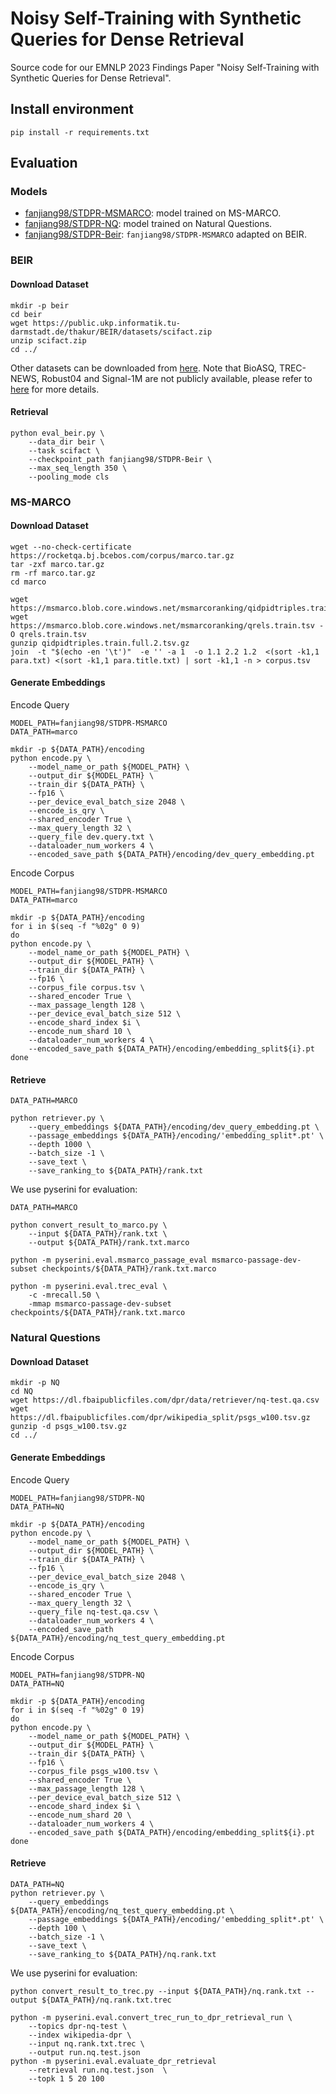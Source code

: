 # Noisy Self-Training with Synthetic Queries for Dense Retrieval
Source code for our EMNLP 2023 Findings Paper "Noisy Self-Training with Synthetic Queries for Dense Retrieval".

## Install environment
```shell
pip install -r requirements.txt
```

## Evaluation
### Models
- [fanjiang98/STDPR-MSMARCO](https://huggingface.co/fanjiang98/STDPR-MSMARCO): model trained on MS-MARCO.
- [fanjiang98/STDPR-NQ](https://huggingface.co/fanjiang98/STDPR-NQ): model trained on Natural Questions.
- [fanjiang98/STDPR-Beir](https://huggingface.co/fanjiang98/STDPR-Beir): `fanjiang98/STDPR-MSMARCO` adapted on BEIR.
### BEIR
#### Download Dataset
```shell
mkdir -p beir
cd beir
wget https://public.ukp.informatik.tu-darmstadt.de/thakur/BEIR/datasets/scifact.zip
unzip scifact.zip
cd ../
```
Other datasets can be downloaded from [here](https://public.ukp.informatik.tu-darmstadt.de/thakur/BEIR/datasets/). Note that BioASQ, TREC-NEWS, Robust04 and Signal-1M are not publicly available, please refer to [here](https://github.com/beir-cellar/beir/wiki/Datasets-available) for more details.

#### Retrieval
```shell
python eval_beir.py \
    --data_dir beir \
    --task scifact \
    --checkpoint_path fanjiang98/STDPR-Beir \
    --max_seq_length 350 \
    --pooling_mode cls
```

### MS-MARCO
#### Download Dataset
```shell
wget --no-check-certificate https://rocketqa.bj.bcebos.com/corpus/marco.tar.gz
tar -zxf marco.tar.gz
rm -rf marco.tar.gz
cd marco

wget https://msmarco.blob.core.windows.net/msmarcoranking/qidpidtriples.train.full.2.tsv.gz
wget https://msmarco.blob.core.windows.net/msmarcoranking/qrels.train.tsv -O qrels.train.tsv
gunzip qidpidtriples.train.full.2.tsv.gz
join  -t "$(echo -en '\t')"  -e '' -a 1  -o 1.1 2.2 1.2  <(sort -k1,1 para.txt) <(sort -k1,1 para.title.txt) | sort -k1,1 -n > corpus.tsv
```

#### Generate Embeddings
Encode Query
```shell
MODEL_PATH=fanjiang98/STDPR-MSMARCO
DATA_PATH=marco

mkdir -p ${DATA_PATH}/encoding
python encode.py \
    --model_name_or_path ${MODEL_PATH} \
    --output_dir ${MODEL_PATH} \
    --train_dir ${DATA_PATH} \
    --fp16 \
    --per_device_eval_batch_size 2048 \
    --encode_is_qry \
    --shared_encoder True \
    --max_query_length 32 \
    --query_file dev.query.txt \
    --dataloader_num_workers 4 \
    --encoded_save_path ${DATA_PATH}/encoding/dev_query_embedding.pt
```
Encode Corpus
```shell
MODEL_PATH=fanjiang98/STDPR-MSMARCO
DATA_PATH=marco

mkdir -p ${DATA_PATH}/encoding
for i in $(seq -f "%02g" 0 9)
do
python encode.py \
    --model_name_or_path ${MODEL_PATH} \
    --output_dir ${MODEL_PATH} \
    --train_dir ${DATA_PATH} \
    --fp16 \
    --corpus_file corpus.tsv \
    --shared_encoder True \
    --max_passage_length 128 \
    --per_device_eval_batch_size 512 \
    --encode_shard_index $i \
    --encode_num_shard 10 \
    --dataloader_num_workers 4 \
    --encoded_save_path ${DATA_PATH}/encoding/embedding_split${i}.pt
done
```
#### Retrieve
```shell
DATA_PATH=MARCO

python retriever.py \
    --query_embeddings ${DATA_PATH}/encoding/dev_query_embedding.pt \
    --passage_embeddings ${DATA_PATH}/encoding/'embedding_split*.pt' \
    --depth 1000 \
    --batch_size -1 \
    --save_text \
    --save_ranking_to ${DATA_PATH}/rank.txt
```
We use pyserini for evaluation:
```shell
DATA_PATH=MARCO

python convert_result_to_marco.py \
    --input ${DATA_PATH}/rank.txt \
    --output ${DATA_PATH}/rank.txt.marco

python -m pyserini.eval.msmarco_passage_eval msmarco-passage-dev-subset checkpoints/${DATA_PATH}/rank.txt.marco

python -m pyserini.eval.trec_eval \
    -c -mrecall.50 \
    -mmap msmarco-passage-dev-subset checkpoints/${DATA_PATH}/rank.txt.marco
```

### Natural Questions
#### Download Dataset
```shell
mkdir -p NQ
cd NQ
wget https://dl.fbaipublicfiles.com/dpr/data/retriever/nq-test.qa.csv
wget https://dl.fbaipublicfiles.com/dpr/wikipedia_split/psgs_w100.tsv.gz
gunzip -d psgs_w100.tsv.gz
cd ../
```

#### Generate Embeddings
Encode Query
```shell
MODEL_PATH=fanjiang98/STDPR-NQ
DATA_PATH=NQ

mkdir -p ${DATA_PATH}/encoding
python encode.py \
    --model_name_or_path ${MODEL_PATH} \
    --output_dir ${MODEL_PATH} \
    --train_dir ${DATA_PATH} \
    --fp16 \
    --per_device_eval_batch_size 2048 \
    --encode_is_qry \
    --shared_encoder True \
    --max_query_length 32 \
    --query_file nq-test.qa.csv \
    --dataloader_num_workers 4 \
    --encoded_save_path ${DATA_PATH}/encoding/nq_test_query_embedding.pt
```
Encode Corpus
```shell
MODEL_PATH=fanjiang98/STDPR-NQ
DATA_PATH=NQ

mkdir -p ${DATA_PATH}/encoding
for i in $(seq -f "%02g" 0 19)
do
python encode.py \
    --model_name_or_path ${MODEL_PATH} \
    --output_dir ${MODEL_PATH} \
    --train_dir ${DATA_PATH} \
    --fp16 \
    --corpus_file psgs_w100.tsv \
    --shared_encoder True \
    --max_passage_length 128 \
    --per_device_eval_batch_size 512 \
    --encode_shard_index $i \
    --encode_num_shard 20 \
    --dataloader_num_workers 4 \
    --encoded_save_path ${DATA_PATH}/encoding/embedding_split${i}.pt
done
```
#### Retrieve
```shell
DATA_PATH=NQ
python retriever.py \
    --query_embeddings ${DATA_PATH}/encoding/nq_test_query_embedding.pt \
    --passage_embeddings ${DATA_PATH}/encoding/'embedding_split*.pt' \
    --depth 100 \
    --batch_size -1 \
    --save_text \
    --save_ranking_to ${DATA_PATH}/nq.rank.txt
```
We use pyserini for evaluation:
```shell
python convert_result_to_trec.py --input ${DATA_PATH}/nq.rank.txt --output ${DATA_PATH}/nq.rank.txt.trec

python -m pyserini.eval.convert_trec_run_to_dpr_retrieval_run \
    --topics dpr-nq-test \
    --index wikipedia-dpr \
    --input nq.rank.txt.trec \
    --output run.nq.test.json
python -m pyserini.eval.evaluate_dpr_retrieval 
    --retrieval run.nq.test.json  \
    --topk 1 5 20 100
```